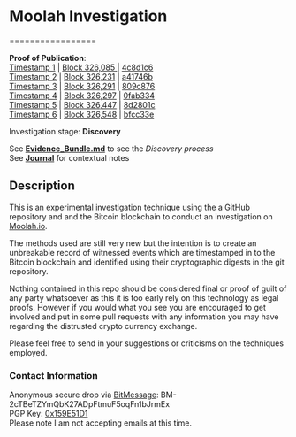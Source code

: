 # Moolah Investigation
=================

**Proof of Publication**:   
[Timestamp 1](http://www.cryptograffiti.info/?txnr=1250) | [Block 326,085 ](https://blockchain.info/tx/99f69853864d771c792695585b9cf2056069073113a22261f408cc6cb1f197a3) | [4c8d1c6](https://github.com/MrChrisJ/20141019-Moolah-Investigation/commit/4c8d1c606b548f7da15f19ed180e1a38c9a91e63)  
[Timestamp 2](http://www.cryptograffiti.info/?txnr=1255) | [Block 326,231](https://blockchain.info/tx/d799a9b08e154baefa2f2f4aaa8840efeb2b0555c0cd9fc0b2d4678866454c10) | [a41746b](https://github.com/MrChrisJ/20141019-Moolah-Investigation/commit/a41746bf9d40300f515ad39c6c13d0f7661ead5f)    
[Timestamp 3](http://www.cryptograffiti.info/?txnr=1256) | [Block 326,291](https://blockchain.info/tx/2a6c72d5e6c8cda674ed0710268073735292a65b2adccfd5b87c3371d4cfe5b2) | [809c876](https://github.com/MrChrisJ/20141019-Moolah-Investigation/commit/809c87631bf8b3ca1bb32556f07c6284fb16d365)  
[Timestamp 4](http://www.cryptograffiti.info/?txnr=1257) | [Block 326,297](https://blockchain.info/tx/60b4c67ea20a2ff72aa3c113d597764dc7ee8899368a7af616413b15d6ddca1a) | [0fab334](https://github.com/MrChrisJ/20141019-Moolah-Investigation/commit/0fab334b10cd1bd5441586f5fbe16fe8345dd037)  
[Timestamp 5](http://www.cryptograffiti.info/?txnr=1262) | [Block 326,447](https://blockchain.info/tx/3ec653d690fef59f3611410acb10d6c8bedc7ac4d1bf44d0312650c54d1d821c) | [8d2801c](https://github.com/MrChrisJ/20141019-Moolah-Investigation/commit/8d2801ca80c9e13285e29231731f6fb84e468dbc)  
[Timestamp 6](http://www.cryptograffiti.info/?txnr=1263) | [Block 326,548](https://blockchain.info/tx/f9499b18f4867937baeab854fa877af20c71867e19f1c34340a66aecbae8e547) | [bfcc33e](https://github.com/MrChrisJ/20141019-Moolah-Investigation/commit/bfcc33ef9ab2a285bd5e4dbcd028d23b1b31f164)  

Investigation stage: **Discovery**

See [**Evidence_Bundle.md**](https://github.com/MrChrisJ/20141019-Moolah-Investigation/blob/master/Evidence_Bundle.md) to see the *Discovery process*  
See [**Journal**](https://github.com/MrChrisJ/20141019-Moolah-Investigation/tree/master/Journal) for contextual notes  

## Description

This is an experimental investigation technique using the a GitHub repository and and the Bitcoin blockchain to conduct an investigation on [Moolah.io](https://moolah.io/).  

The methods used are still very new but the intention is to create an unbreakable record of witnessed events which are timestamped in to the Bitcoin blockchain and identified using their cryptographic digests in the git repository.  

Nothing contained in this repo should be considered final or proof of guilt of any party whatsoever as this it is too early rely on this technology as legal proofs. However if you would what you see you are encouraged to get involved and put in some pull requests with any information you may have regarding the distrusted crypto currency exchange.  

Please feel free to send in your suggestions or criticisms on the techniques employed.  

### Contact Information
Anonymous secure drop via [BitMessage](https://bitmessage.org/wiki/Main_Page): BM-2cTBeTZYmQbK27ADpFtmuF5oqFn1bJrmEx   
PGP Key: [0x159E51D1](https://keybase.io/chrisellis)  
Please note I am not accepting emails at this time.




